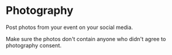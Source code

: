 # Photography

Post photos from your event on your social media.

Make sure the photos don't contain anyone who didn't agree to photography consent.
